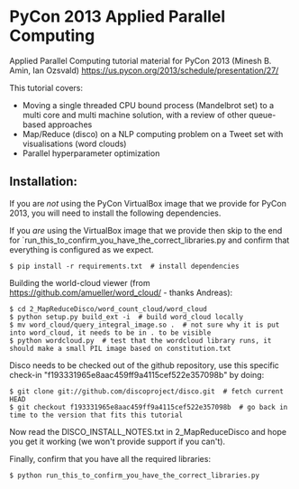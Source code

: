 PyCon 2013 Applied Parallel Computing
=====================================

Applied Parallel Computing tutorial material for PyCon 2013 (Minesh B. Amin, Ian Ozsvald)
https://us.pycon.org/2013/schedule/presentation/27/

This tutorial covers:
 * Moving a single threaded CPU bound process (Mandelbrot set) to a multi core and multi machine solution, with a review of other queue-based approaches
 * Map/Reduce (disco) on a NLP computing problem on a Tweet set with visualisations (word clouds)
 * Parallel hyperparameter optimization



Installation:
------------

If you are *not* using the PyCon VirtualBox image that we provide for PyCon 2013, you will need to install the following dependencies.

If you *are* using the VirtualBox image that we provide then skip to the end for `run_this_to_confirm_you_have_the_correct_libraries.py and confirm that everything is configured as we expect.

    $ pip install -r requirements.txt  # install dependencies

Building the world-cloud viewer (from https://github.com/amueller/word_cloud/ - thanks Andreas):

    $ cd 2_MapReduceDisco/word_count_cloud/word_cloud
    $ python setup.py build_ext -i  # build word_cloud locally
    $ mv word_cloud/query_integral_image.so .  # not sure why it is put into word_cloud, it needs to be in . to be visible
    $ python wordcloud.py  # test that the wordcloud library runs, it should make a small PIL image based on constitution.txt

Disco needs to be checked out of the github repository, use this specific check-in "f193331965e8aac459ff9a4115cef522e357098b" by doing:

    $ git clone git://github.com/discoproject/disco.git  # fetch current HEAD
    $ git checkout f193331965e8aac459ff9a4115cef522e357098b  # go back in time to the version that fits this tutorial

Now read the DISCO_INSTALL_NOTES.txt in 2_MapReduceDisco and hope you get it working (we won't provide support if you can't).

Finally, confirm that you have all the required libraries:

    $ python run_this_to_confirm_you_have_the_correct_libraries.py


